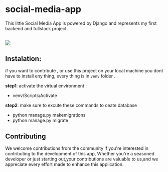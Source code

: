 # social-media-app
This little Social Media App is powered by Django and represents my first backend and fullstack project. 

## 
![](https://skillicons.dev/icons?i=html,css,js,python,django,postgres&theme=light)
## Instalation: 
if you want to contribute , or use this project on your local machine you dont have to install eny thing,
every thing is in `venv` folder .

**step1**: activate the virtual environment :
  -  venv\Scripts\Activate

**step2**: make sure to excute these commands to ceate database 
  - python manage.py makemigrations
  - python manage.py migrate



## Contributing
 We welcome contributions from the community if you're interested in contributing to the development of this app,
Whether you're a seasoned developer or just starting out,your contributions are valuable to us,and we appreciate every effort made to enhance this application.
